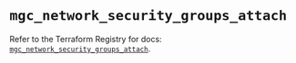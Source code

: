 # `mgc_network_security_groups_attach`

Refer to the Terraform Registry for docs: [`mgc_network_security_groups_attach`](https://registry.terraform.io/providers/magalucloud/mgc/0.39.0/docs/resources/network_security_groups_attach).
